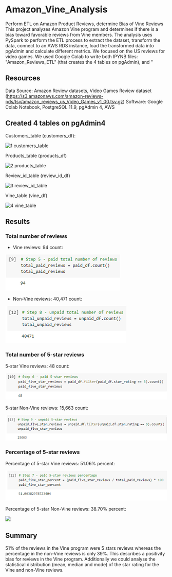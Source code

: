 # Amazon_Vine_Analysis
Perform ETL on Amazon Product Reviews, determine Bias of Vine Reviews
This project analyzes Amazon Vine program and determines if there is a bias toward favorable reviews from Vine members.
The analysis uses PySpark to perform the ETL process to extract the dataset, transform the data, connect to an AWS RDS instance, load the transformed data into pgAdmin and calculate different metrics.
We focused on the US reviews for video games.
We used Google Colab to write both IPYNB files: "Amazon_Reviews_ETL" (that creates the 4 tables on pgAdmin), and "

## Resources
Data Source: Amazon Review datasets, Video Games Review dataset (https://s3.amazonaws.com/amazon-reviews-pds/tsv/amazon_reviews_us_Video_Games_v1_00.tsv.gz)
Software: Google Colab Notebook, PostgreSQL 11.9, pgAdmin 4, AWS

## Created 4 tables on pgAdmin4

Customers_table (customers_df):

![1  customers_table](https://user-images.githubusercontent.com/73545138/111931512-bd8da600-8a91-11eb-9bc5-6d3083a8cb2c.PNG)

Products_table (products_df)

![2  products_table](https://user-images.githubusercontent.com/73545138/111931692-207f3d00-8a92-11eb-9372-3e0577f44954.PNG)

Review_id_table (review_id_df)

![3  review_id_table](https://user-images.githubusercontent.com/73545138/111931706-2d9c2c00-8a92-11eb-84eb-cdac270c4dfd.PNG)

Vine_table (vine_df)

![4 vine_table](https://user-images.githubusercontent.com/73545138/111931710-2ffe8600-8a92-11eb-9ff5-2d172682232c.PNG)



## Results
### Total number of reviews

- Vine reviews: 94 count:

![](Images/number_paid_reviews.PNG)

- Non-Vine reviews: 40,471 count:

![](Images/number_unpaid_reviews.PNG)
  
### Total number of 5-star reviews

5-star Vine reviews: 48 count:

![](Images/5star_paid_reviews.PNG)

5-star Non-Vine reviews: 15,663 count:

![](Images/5star_unpaid_reviews.PNG)

### Percentage of 5-star reviews

Percentage of 5-star Vine reviews: 51.06% percent:

![](Images/percentage_paid_reviews.PNG)

Percentage of 5-star Non-Vine reviews: 38.70% percent:

![](Images/percentage_unpaid_reviews.PNG)

## Summary
51% of the reviews in the Vine program were 5 stars reviews whereas the percentage in the non-Vine reviews is only 39%. This describes a positivity bias for reviews in the Vine program.
Additionally we could analyse the statistical distribution (mean, median and mode) of the star rating for the Vine and non-Vine reviews.
